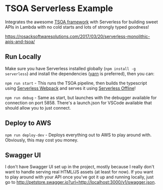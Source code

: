 # TSOA Serverless Example

Integrates the awesome [TSOA framework](https://github.com/lukeautry/tsoa) with Serverless for building sweet APIs in
Lambda with no cold starts and lots of strongly typed goodness!

<https://rosacksoftwaresolutions.com/2017/03/20/serverless-monolithic-apis-and-tsoa/>

## Run Locally

Make sure you have Serverless installed globally (`npm install -g serverless`) and install the dependencies ([yarn](https://yarnpkg.com) is preferred), then you can:

`npm run start` - This runs the TSOA pipeline, then builds the typescript using [Serverless Webpack](https://github.com/elastic-coders/serverless-webpack) and serves it using [Serverless Offline](https://github.com/dherault/serverless-offline)!

`npm run debug` - Same as start, but launches with the debugger available for connection on port 5858.  There's a launch.json for VSCode available that should allow you to just connect.

## Deploy to AWS

`npm run deploy-dev` - Deploys everything out to AWS to play around with.  Obviously, this may cost you money.

## Swagger UI

I don't have Swagger UI set up in the project, mostly because I really don't want to handle serving real HTML/JS assets (at least for now).  If you want to play around with your API once you've got it up and running locally, just go to <http://petstore.swagger.io?url=http://localhost:3000/v1/swagger.json>.